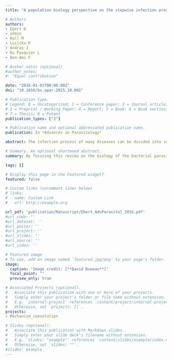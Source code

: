 ```yaml
---
title: "A population biology perspective on the stepwise infection process of the bacterial pathogen Pasteuria ramosa in Daphnia"

# Authors
authors: 
- Ebert D
- admin
- Hall M
- Luijckx P
- Andras J
- Du Pasquier L
- Ben-Ami F  

# Author notes (optional)
#author_notes:
#- "Equal contribution"

date: "2016-01-01T00:00:00Z"
doi: "10.1016/bs.apar.2015.10.001"

# Publication type.
# Legend: 0 = Uncategorized; 1 = Conference paper; 2 = Journal article;
# 3 = Preprint / Working Paper; 4 = Report; 5 = Book; 6 = Book section;
# 7 = Thesis; 8 = Patent
publication_types: ["2"]

# Publication name and optional abbreviated publication name.
publication: In *Advances in Parasitology*

abstract: The infection process of many diseases can be divided into series of steps, each one required to successfully complete the parasite’s life and transmission cycle. This approach often reveals that the complex phenomenon of infection is composed of a series of more simple mechanisms. Here we demonstrate that a population biology approach, which takes into consideration the natural genetic and environmental variation at each step, can greatly aid our understanding of the evolutionary processes shaping disease traits. We focus in this review on the biology of the bacterial parasite Pasteuria ramosa and its aquatic crustacean host Daphnia, a model system for the evolutionary ecology of infectious disease. Our analysis reveals tremendous differences in the degree to which the environment, host genetics, parasite genetics and their interactions contribute to the expression of disease traits at each of seven different steps. This allows us to predict which steps may respond most readily to selection and which steps are evolutionarily constrained by an absence of variation. We show that the ability of Pasteuria to attach to the host’s cuticle (attachment step) stands out as being strongly influenced by the interaction of host and parasite genotypes, but not by environmental factors, making it the prime candidate for coevolutionary interactions. Furthermore, the stepwise approach helps us understanding the evolution of resistance, virulence and host ranges. The population biological approach introduced here is a versatile tool that can be easily transferred to other systems of infectious disease.

# Summary. An optional shortened abstract.
summary: By focusing this review on the biology of the bacterial parasite <i>Pasteuria ramosa</i> and its aquatic crustacean host <i>Daphnia</i>, we demonstrate that a population biology approach taking into consideration the natural genetic and environmental variation at each step of the infection can greatly aid our understanding of the evolutionary processes shaping disease traits. 

tags: []

# Display this page in the Featured widget?
featured: false

# Custom links (uncomment lines below)
# links:
# - name: Custom Link
#   url: http://example.org

url_pdf: 'publication/Manuscript/Ebert_AdvParasitol_2016.pdf'
#url_code: ''
#url_dataset: ''
#url_poster: ''
#url_project: ''
#url_slides: ''
#url_source: ''
#url_video: ''

# Featured image
# To use, add an image named `featured.jpg/png` to your page's folder. 
image:
  caption: 'Image credit: [**David Duneau**]'
  focal_point: ""
  preview_only: true

# Associated Projects (optional).
#   Associate this publication with one or more of your projects.
#   Simply enter your project's folder or file name without extension.
#   E.g. `internal-project` references `content/project/internal-project/index.md`.
#   Otherwise, set `projects: []`.
projects:
- Mechanism_coevolution

# Slides (optional).
#   Associate this publication with Markdown slides.
#   Simply enter your slide deck's filename without extension.
#   E.g. `slides: "example"` references `content/slides/example/index.md`.
#   Otherwise, set `slides: ""`.
#slides: example
---
```

